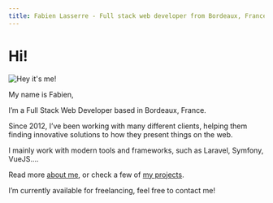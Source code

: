```yaml
---
title: Fabien Lasserre - Full stack web developer from Bordeaux, France
---
```

# Hi!

![Hey it's me!](/img/me.jpg)

My name is Fabien,

I’m a Full Stack Web Developer  based in Bordeaux, France.

Since 2012, I’ve been working with many different clients, helping them finding innovative solutions to how they present things on the web.

I mainly work with modern tools and frameworks, such as Laravel, Symfony, VueJS....

Read more [about me](/about/), or check a few of [my projects](/projects/).

I’m currently available for freelancing, feel free to contact me!

